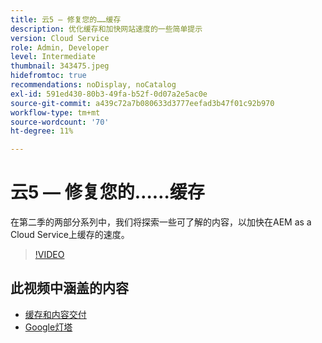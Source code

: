 ```yaml
---
title: 云5 — 修复您的……缓存
description: 优化缓存和加快网站速度的一些简单提示
version: Cloud Service
role: Admin, Developer
level: Intermediate
thumbnail: 343475.jpeg
hidefromtoc: true
recommendations: noDisplay, noCatalog
exl-id: 591ed430-80b3-49fa-b52f-0d07a2e5ac0e
source-git-commit: a439c72a7b080633d3777eefad3b47f01c92b970
workflow-type: tm+mt
source-wordcount: '70'
ht-degree: 11%

---
```


# 云5 — 修复您的……缓存

在第二季的两部分系列中，我们将探索一些可了解的内容，以加快在AEM as a Cloud Service上缓存的速度。

>[!VIDEO](https://video.tv.adobe.com/v/343475?quality=12&learn=on)

## 此视频中涵盖的内容

+ [缓存和内容交付](https://experienceleague.adobe.com/docs/experience-manager-cloud-service/content/implementing/content-delivery/caching.html)
+ [Google灯塔](https://developers.google.com/web/tools/lighthouse)

